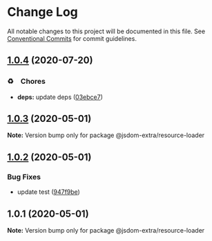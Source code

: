 # Change Log

All notable changes to this project will be documented in this file.
See [Conventional Commits](https://conventionalcommits.org) for commit guidelines.

## [1.0.4](https://github.com/bluelovers/ws-jsdom-extra/compare/@jsdom-extra/resource-loader@1.0.3...@jsdom-extra/resource-loader@1.0.4) (2020-07-20)


### ♻️　Chores

* **deps:** update deps ([03ebce7](https://github.com/bluelovers/ws-jsdom-extra/commit/03ebce71f1f4ffe91a99439336762105340a32a9))





## [1.0.3](https://github.com/bluelovers/ws-jsdom-extra/compare/@jsdom-extra/resource-loader@1.0.2...@jsdom-extra/resource-loader@1.0.3) (2020-05-01)

**Note:** Version bump only for package @jsdom-extra/resource-loader





## [1.0.2](https://github.com/bluelovers/ws-jsdom-extra/compare/@jsdom-extra/resource-loader@1.0.1...@jsdom-extra/resource-loader@1.0.2) (2020-05-01)


### Bug Fixes

* update test ([947f9be](https://github.com/bluelovers/ws-jsdom-extra/commit/947f9be893556e4615fb59286e36893d834667a3))





## 1.0.1 (2020-05-01)

**Note:** Version bump only for package @jsdom-extra/resource-loader
